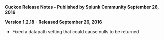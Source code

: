 **Cuckoo Release Notes - Published by Splunk Community September 26, 2016**


**Version 1.2.18 - Released September 26, 2016**

* Fixed a datapath setting that could cause nulls to be returned
